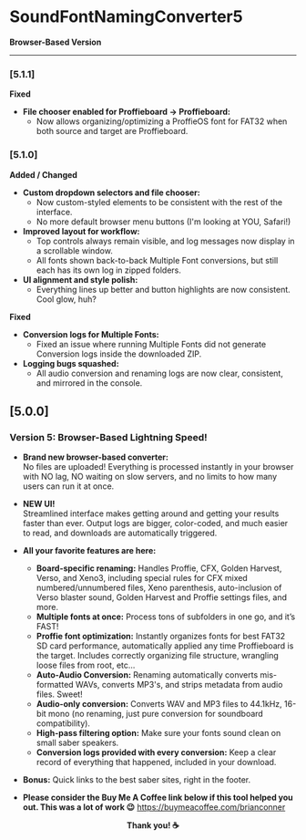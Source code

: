 # SoundFontNamingConverter5

**Browser-Based Version**

---
### [5.1.1]

**Fixed**
- **File chooser enabled for Proffieboard → Proffieboard:**
  - Now allows organizing/optimizing a ProffieOS font for FAT32 when both source and target are Proffieboard.

### [5.1.0]

**Added / Changed**
- **Custom dropdown selectors and file chooser:**
  - Now custom-styled elements to be consistent with the rest of the interface.
  - No more default browser menu buttons (I'm looking at YOU, Safari!)
- **Improved layout for workflow:**
  - Top controls always remain visible, and log messages now display in a scrollable window.
  - All fonts shown back-to-back Multiple Font conversions, but still each has its own log in zipped folders.
- **UI alignment and style polish:**
  - Everything lines up better and button highlights are now consistent. Cool glow, huh?

**Fixed**
- **Conversion logs for Multiple Fonts:**
  - Fixed an issue where running Multiple Fonts did not generate Conversion logs inside the downloaded ZIP.
- **Logging bugs squashed:**
  - All audio conversion and renaming logs are now clear, consistent, and mirrored in the console.
## [5.0.0]

### **Version 5: Browser-Based Lightning Speed!**

- **Brand new browser-based converter:**  
  No files are uploaded! Everything is processed instantly in your browser with NO lag, NO waiting on slow servers, and no limits to how many users can run it at once.

- **NEW UI!**  
  Streamlined interface makes getting around and getting your results faster than ever. Output logs are bigger, color-coded, and much easier to read, and downloads are automatically triggered.

- **All your favorite features are here:**
  - **Board-specific renaming:** Handles Proffie, CFX, Golden Harvest, Verso, and Xeno3, including special rules for CFX mixed numbered/unnumbered files, Xeno parenthesis, auto-inclusion of Verso blaster sound, Golden Harvest and Proffie settings files, and more.
  - **Multiple fonts at once:** Process tons of subfolders in one go, and it’s FAST!
  - **Proffie font optimization:** Instantly organizes fonts for best FAT32 SD card performance, automatically applied any time Proffieboard is the target. Includes correctly organizing file structure, wrangling loose files from root, etc...
  - **Auto-Audio Conversion:** Renaming automatically converts mis-formatted WAVs, converts MP3's, and strips metadata from audio files. Sweet!
  - **Audio-only conversion:** Converts WAV and MP3 files to 44.1kHz, 16-bit mono (no renaming, just pure conversion for soundboard compatibility).
  - **High-pass filtering option:** Make sure your fonts sound clean on small saber speakers.
  - **Conversion logs provided with every conversion:** Keep a clear record of everything that happened, included in your download.

- **Bonus:** Quick links to the best saber sites, right in the footer.

- **Please consider the Buy Me A Coffee link below if this tool helped you out. This was a lot of work 😉**
https://buymeacoffee.com/brianconner
<p align="center"><strong>Thank you! ☕</strong></p>
